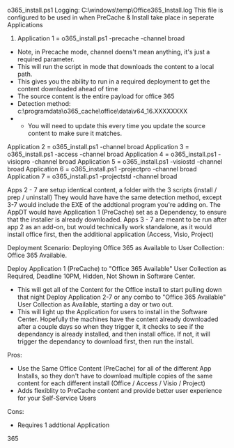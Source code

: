 o365_install.ps1
Logging: C:\windows\temp\Office365_Install.log
This file is configured to be used in when PreCache & Install take place in seperate Applications
1. Application 1 = o365_install.ps1 -precache -channel broad  
- Note, in Precache mode, channel doens't mean anything, it's just a required parameter.
- This will run the script in mode that downloads the content to a local path.
- This gives you the ability to run in a required deployment to get the content downloaded ahead of time
- The source content is the entire payload for office 365
- Detection method: c:\programdata\o365_cache\office\data\v64_16.XXXXXXXX
- - You will need to update this every time you update the source content to make sure it matches.
  
Application 2 = o365_install.ps1 -channel broad 
Application 3 = o365_install.ps1 -access -channel broad
Application 4 = o365_install.ps1 -visiopro -channel broad
Application 5 = o365_install.ps1 -visiostd -channel broad
Application 6 = o365_install.ps1 -projectpro -channel broad
Application 7 = o365_install.ps1 -projectstd -channel broad

Apps 2 - 7 are setup identical content, a folder with the 3 scripts (install / prep / uninstall)
  They would have have the same detection method, except 3-7 would include the EXE of the addtional program you're adding on.
  The AppDT would have Application 1 (PreCache) set as a Dependency, to ensure that the installer is already downloaded.
Apps 3 - 7 are meant to be run after app 2 as an add-on, but would technically work standalone, as it would install office first, then the additional application (Access, Visio, Project)


Deployment Scenario:  Deploying Office 365 as Available to User Collection: Office 365 Available.

Deploy Application 1 (PreCache) to "Office 365 Available" User Collection as Required, Deadline 10PM, Hidden, Not Shown in Software Center.
 - This will get all of the Content for the Office install to start pulling down that night
Deploy Application 2-7 or any combo to "Office 365 Available" User Collection as Available, starting a day or two out.
 - This will light up the Application for users to install in the Software Center.  Hopefully the machines have the content already downloaded after a couple days so when they trigger it, it checks to see if the dependancy is already installed, and then install office.  If not, it will trigger the dependancy to download first, then run the install.
 
Pros:
- Use the Same Office Content (PreCache) for all of the different App Installs, so they don't have to download multiple copies of the same content for each different install (Office / Access / Visio / Project)
- Adds flexiblity to PreCache content and provide better user experience for your Self-Service Users

Cons:
- Requires 1 addtional Application


365
